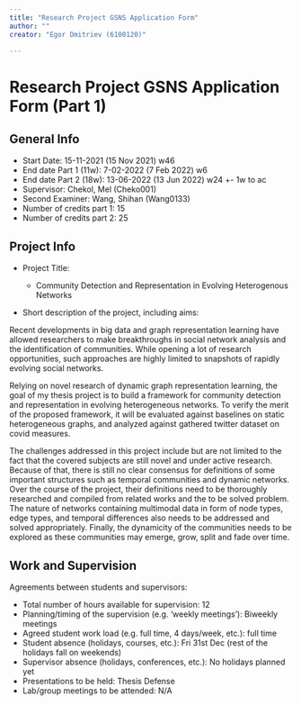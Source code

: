 ```yaml
---
title: "Research Project GSNS Application Form"
author: ""
creator: "Egor Dmitriev (6100120)"

---
```


# Research Project GSNS Application Form (Part 1)

## General Info

* Start Date: 15-11-2021 (15 Nov 2021) w46
* End date Part 1 (11w): 7-02-2022 (7 Feb 2022) w6
* End date Part 2 (18w): 13-06-2022 (13 Jun 2022) w24 +- 1w to ac
* Supervisor: Chekol, Mel (Cheko001)
* Second Examiner: Wang, Shihan (Wang0133)
* Number of credits part 1: 15
* Number of credits part 2: 25

## Project Info

* Project Title: 
  * Community Detection and Representation in Evolving Heterogenous Networks
  
* Short description of the project, including aims:

  

Recent developments in big data and graph representation learning have allowed researchers to make breakthroughs in social network analysis and the identification of communities. While opening a lot of research opportunities, such approaches are highly limited to snapshots of rapidly evolving social networks. 

Relying on novel research of dynamic graph representation learning, the goal of my thesis project is to build a framework for community detection and representation in evolving heterogeneous networks. To verify the merit of the proposed framework, it will be evaluated against baselines on static heterogeneous graphs, and analyzed against gathered twitter dataset on covid measures.

The challenges addressed in this project include but are not limited to the fact that the covered subjects are still novel and under active research. Because of that, there is still no clear consensus for definitions of some important structures such as temporal communities and dynamic networks. Over the course of the project, their definitions need to be thoroughly researched and compiled from related works and the to be solved problem. The nature of networks containing multimodal data in form of node types, edge types, and temporal differences also needs to be addressed and solved appropriately. Finally, the dynamicity of the communities needs to be explored as these communities may emerge, grow, split and fade over time.

## Work and Supervision

Agreements between students and supervisors:



* Total number of hours available for supervision: 12
* Planning/timing of the supervision (e.g. ‘weekly meetings’): Biweekly meetings
* Agreed student work load (e.g. full time, 4 days/week, etc.): full time
* Student absence (holidays, courses, etc.): Fri 31st Dec (rest of the holidays fall on weekends)
* Supervisor absence (holidays, conferences, etc.): No holidays planned yet
* Presentations to be held: Thesis Defense
* Lab/group meetings to be attended: N/A

